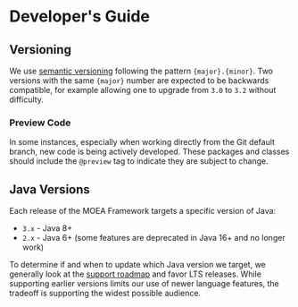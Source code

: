 # Developer's Guide

## Versioning

We use [semantic versioning](https://semver.org/) following the pattern `{major}.{minor}`.  Two versions with the same
`{major}` number are expected to be backwards compatible, for example allowing one to upgrade from `3.0` to `3.2`
without difficulty.

### Preview Code

In some instances, especially when working directly from the Git default branch, new code is being actively developed.  These
packages and classes should include the `@preview` tag to indicate they are subject to change.

## Java Versions

Each release of the MOEA Framework targets a specific version of Java:

* `3.x` - Java 8+
* `2.x` - Java 6+ (some features are deprecated in Java 16+ and no longer work)

To determine if and when to update which Java version we target, we generally look at the
[support roadmap](https://www.oracle.com/java/technologies/java-se-support-roadmap.html) and favor LTS releases.
While supporting earlier versions limits our use of newer language features, the tradeoff is supporting
the widest possible audience.
